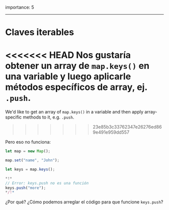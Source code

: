 importance: 5

---

# Claves iterables

<<<<<<< HEAD
Nos gustaría obtener un array de `map.keys()` en una variable y luego aplicarle métodos específicos de array, ej. `.push`.
=======
We'd like to get an array of `map.keys()` in a variable and then apply array-specific methods to it, e.g. `.push`.
>>>>>>> 23e85b3c33762347e26276ed869e491e959dd557

Pero eso no funciona:

```js run
let map = new Map();

map.set("name", "John");

let keys = map.keys();

*!*
// Error: keys.push no es una función
keys.push("more");
*/!*
```

¿Por qué? ¿Cómo podemos arreglar el código para que funcione `keys.push`?
